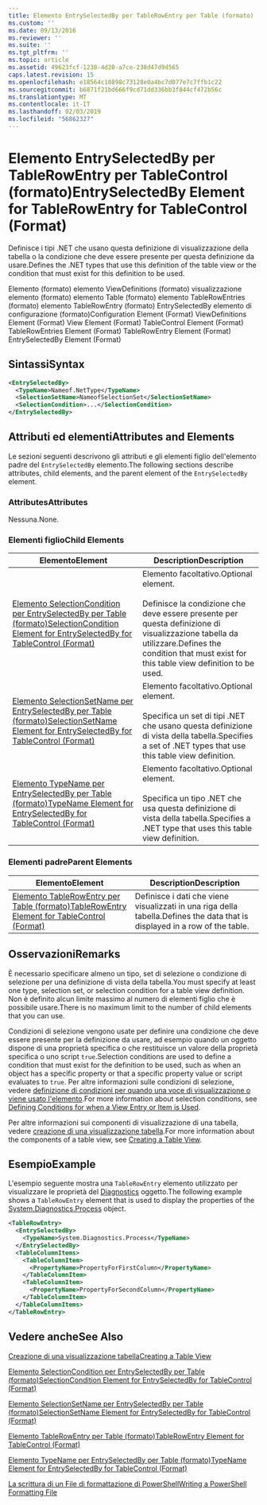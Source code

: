 ```yaml
---
title: Elemento EntrySelectedBy per TableRowEntry per Table (formato) | Microsoft Docs
ms.custom: ''
ms.date: 09/13/2016
ms.reviewer: ''
ms.suite: ''
ms.tgt_pltfrm: ''
ms.topic: article
ms.assetid: 49623fcf-1238-4d20-a7ce-238d47d9d565
caps.latest.revision: 15
ms.openlocfilehash: e18564c10898c73128e0a4bc7d077e7c7ffb1c22
ms.sourcegitcommit: b6871f21bd666f9cd71dd336bb3f844cf472b56c
ms.translationtype: MT
ms.contentlocale: it-IT
ms.lasthandoff: 02/03/2019
ms.locfileid: "56862327"
---
```

# <a name="entryselectedby-element-for-tablerowentry--for-tablecontrol-format"></a><span data-ttu-id="37ab5-102">Elemento EntrySelectedBy per TableRowEntry per TableControl (formato)</span><span class="sxs-lookup"><span data-stu-id="37ab5-102">EntrySelectedBy Element for TableRowEntry  for TableControl (Format)</span></span>

<span data-ttu-id="37ab5-103">Definisce i tipi .NET che usano questa definizione di visualizzazione della tabella o la condizione che deve essere presente per questa definizione da usare.</span><span class="sxs-lookup"><span data-stu-id="37ab5-103">Defines the .NET types that use this definition of the table view or the condition that must exist for this definition to be used.</span></span>

<span data-ttu-id="37ab5-104">Elemento (formato) elemento ViewDefinitions (formato) visualizzazione elemento (formato) elemento Table (formato) elemento TableRowEntries (formato) elemento TableRowEntry (formato) EntrySelectedBy elemento di configurazione (formato)</span><span class="sxs-lookup"><span data-stu-id="37ab5-104">Configuration Element (Format) ViewDefinitions Element (Format) View Element (Format) TableControl Element (Format) TableRowEntries Element (Format) TableRowEntry Element (Format) EntrySelectedBy Element (Format)</span></span>

## <a name="syntax"></a><span data-ttu-id="37ab5-105">Sintassi</span><span class="sxs-lookup"><span data-stu-id="37ab5-105">Syntax</span></span>

```xml
<EntrySelectedBy>
  <TypeName>Nameof.NetType</TypeName>
  <SelectionSetName>NameofSelectionSet</SelectionSetName>
  <SelectionCondition>...</SelectionCondition>
</EntrySelectedBy>
```

## <a name="attributes-and-elements"></a><span data-ttu-id="37ab5-106">Attributi ed elementi</span><span class="sxs-lookup"><span data-stu-id="37ab5-106">Attributes and Elements</span></span>

<span data-ttu-id="37ab5-107">Le sezioni seguenti descrivono gli attributi e gli elementi figlio dell'elemento padre del `EntrySelectedBy` elemento.</span><span class="sxs-lookup"><span data-stu-id="37ab5-107">The following sections describe attributes, child elements, and the parent element of the `EntrySelectedBy` element.</span></span>

### <a name="attributes"></a><span data-ttu-id="37ab5-108">Attributes</span><span class="sxs-lookup"><span data-stu-id="37ab5-108">Attributes</span></span>

<span data-ttu-id="37ab5-109">Nessuna.</span><span class="sxs-lookup"><span data-stu-id="37ab5-109">None.</span></span>

### <a name="child-elements"></a><span data-ttu-id="37ab5-110">Elementi figlio</span><span class="sxs-lookup"><span data-stu-id="37ab5-110">Child Elements</span></span>

|<span data-ttu-id="37ab5-111">Elemento</span><span class="sxs-lookup"><span data-stu-id="37ab5-111">Element</span></span>|<span data-ttu-id="37ab5-112">Description</span><span class="sxs-lookup"><span data-stu-id="37ab5-112">Description</span></span>|
|-------------|-----------------|
|[<span data-ttu-id="37ab5-113">Elemento SelectionCondition per EntrySelectedBy per Table (formato)</span><span class="sxs-lookup"><span data-stu-id="37ab5-113">SelectionCondition Element for EntrySelectedBy for TableControl (Format)</span></span>](./selectioncondition-element-for-entryselectedby-for-tablecontrol-format.md)|<span data-ttu-id="37ab5-114">Elemento facoltativo.</span><span class="sxs-lookup"><span data-stu-id="37ab5-114">Optional element.</span></span><br /><br /> <span data-ttu-id="37ab5-115">Definisce la condizione che deve essere presente per questa definizione di visualizzazione tabella da utilizzare.</span><span class="sxs-lookup"><span data-stu-id="37ab5-115">Defines the condition that must exist for this table view definition to be used.</span></span>|
|[<span data-ttu-id="37ab5-116">Elemento SelectionSetName per EntrySelectedBy per Table (formato)</span><span class="sxs-lookup"><span data-stu-id="37ab5-116">SelectionSetName Element for EntrySelectedBy for TableControl (Format)</span></span>](./selectionsetname-element-for-entryselectedby-for-tablecontrol-format.md)|<span data-ttu-id="37ab5-117">Elemento facoltativo.</span><span class="sxs-lookup"><span data-stu-id="37ab5-117">Optional element.</span></span><br /><br /> <span data-ttu-id="37ab5-118">Specifica un set di tipi .NET che usano questa definizione di vista della tabella.</span><span class="sxs-lookup"><span data-stu-id="37ab5-118">Specifies a set of .NET types that use this table view definition.</span></span>|
|[<span data-ttu-id="37ab5-119">Elemento TypeName per EntrySelectedBy per Table (formato)</span><span class="sxs-lookup"><span data-stu-id="37ab5-119">TypeName Element for EntrySelectedBy for TableControl (Format)</span></span>](./typename-element-for-entryselectedby-for-tablecontrol-format.md)|<span data-ttu-id="37ab5-120">Elemento facoltativo.</span><span class="sxs-lookup"><span data-stu-id="37ab5-120">Optional element.</span></span><br /><br /> <span data-ttu-id="37ab5-121">Specifica un tipo .NET che usa questa definizione di vista della tabella.</span><span class="sxs-lookup"><span data-stu-id="37ab5-121">Specifies a .NET type that uses this table view definition.</span></span>|

### <a name="parent-elements"></a><span data-ttu-id="37ab5-122">Elementi padre</span><span class="sxs-lookup"><span data-stu-id="37ab5-122">Parent Elements</span></span>

|<span data-ttu-id="37ab5-123">Elemento</span><span class="sxs-lookup"><span data-stu-id="37ab5-123">Element</span></span>|<span data-ttu-id="37ab5-124">Description</span><span class="sxs-lookup"><span data-stu-id="37ab5-124">Description</span></span>|
|-------------|-----------------|
|[<span data-ttu-id="37ab5-125">Elemento TableRowEntry per Table (formato)</span><span class="sxs-lookup"><span data-stu-id="37ab5-125">TableRowEntry Element for TableControl (Format)</span></span>](./tablerowentry-element-for-tablerowentroes-for-tablecontrol-format.md)|<span data-ttu-id="37ab5-126">Definisce i dati che viene visualizzati in una riga della tabella.</span><span class="sxs-lookup"><span data-stu-id="37ab5-126">Defines the data that is displayed in a row of the table.</span></span>|

## <a name="remarks"></a><span data-ttu-id="37ab5-127">Osservazioni</span><span class="sxs-lookup"><span data-stu-id="37ab5-127">Remarks</span></span>

<span data-ttu-id="37ab5-128">È necessario specificare almeno un tipo, set di selezione o condizione di selezione per una definizione di vista della tabella.</span><span class="sxs-lookup"><span data-stu-id="37ab5-128">You must specify at least one type, selection set, or selection condition for a table view definition.</span></span> <span data-ttu-id="37ab5-129">Non è definito alcun limite massimo al numero di elementi figlio che è possibile usare.</span><span class="sxs-lookup"><span data-stu-id="37ab5-129">There is no maximum limit to the number of child elements that you can use.</span></span>

<span data-ttu-id="37ab5-130">Condizioni di selezione vengono usate per definire una condizione che deve essere presente per la definizione da usare, ad esempio quando un oggetto dispone di una proprietà specifica o che restituisce un valore della proprietà specifica o uno script `true`.</span><span class="sxs-lookup"><span data-stu-id="37ab5-130">Selection conditions are used to define a condition that must exist for the definition to be used, such as when an object has a specific property or that a specific property value or script evaluates to `true`.</span></span> <span data-ttu-id="37ab5-131">Per altre informazioni sulle condizioni di selezione, vedere [definizione di condizioni per quando una voce di visualizzazione o viene usato l'elemento](./defining-conditions-for-displaying-data.md).</span><span class="sxs-lookup"><span data-stu-id="37ab5-131">For more information about selection conditions, see [Defining Conditions for when a View Entry or Item is Used](./defining-conditions-for-displaying-data.md).</span></span>

<span data-ttu-id="37ab5-132">Per altre informazioni sui componenti di visualizzazione di una tabella, vedere [creazione di una visualizzazione tabella](./creating-a-table-view.md).</span><span class="sxs-lookup"><span data-stu-id="37ab5-132">For more information about the components of a table view, see [Creating a Table View](./creating-a-table-view.md).</span></span>

## <a name="example"></a><span data-ttu-id="37ab5-133">Esempio</span><span class="sxs-lookup"><span data-stu-id="37ab5-133">Example</span></span>

<span data-ttu-id="37ab5-134">L'esempio seguente mostra una `TableRowEntry` elemento utilizzato per visualizzare le proprietà del [Diagnostics](/dotnet/api/System.Diagnostics.Process) oggetto.</span><span class="sxs-lookup"><span data-stu-id="37ab5-134">The following example shows a `TableRowEntry` element that is used to display the properties of the [System.Diagnostics.Process](/dotnet/api/System.Diagnostics.Process) object.</span></span>

```xml
<TableRowEntry>
  <EntrySelectedBy>
    <TypeName>System.Diagnostics.Process</TypeName>
  </EntrySelectedBy>
  <TableColumnItems>
    <TableColumnItem>
      <PropertyName>PropertyForFirstColumn</PropertyName>
    </TableColumnItem>
    <TableColumnItem>
      <PropertyName>PropertyForSecondColumn</PropertyName>
    </TableColumnItem>
  </TableColumnItems>
</TableRowEntry>
```

## <a name="see-also"></a><span data-ttu-id="37ab5-135">Vedere anche</span><span class="sxs-lookup"><span data-stu-id="37ab5-135">See Also</span></span>

[<span data-ttu-id="37ab5-136">Creazione di una visualizzazione tabella</span><span class="sxs-lookup"><span data-stu-id="37ab5-136">Creating a Table View</span></span>](./creating-a-table-view.md)

[<span data-ttu-id="37ab5-137">Elemento SelectionCondition per EntrySelectedBy per Table (formato)</span><span class="sxs-lookup"><span data-stu-id="37ab5-137">SelectionCondition Element for EntrySelectedBy for TableControl (Format)</span></span>](./selectioncondition-element-for-entryselectedby-for-tablecontrol-format.md)

[<span data-ttu-id="37ab5-138">Elemento SelectionSetName per EntrySelectedBy per Table (formato)</span><span class="sxs-lookup"><span data-stu-id="37ab5-138">SelectionSetName Element for EntrySelectedBy for TableControl (Format)</span></span>](./selectionsetname-element-for-entryselectedby-for-tablecontrol-format.md)

[<span data-ttu-id="37ab5-139">Elemento TableRowEntry per Table (formato)</span><span class="sxs-lookup"><span data-stu-id="37ab5-139">TableRowEntry Element for TableControl (Format)</span></span>](./tablerowentry-element-for-tablerowentroes-for-tablecontrol-format.md)

[<span data-ttu-id="37ab5-140">Elemento TypeName per EntrySelectedBy per Table (formato)</span><span class="sxs-lookup"><span data-stu-id="37ab5-140">TypeName Element for EntrySelectedBy for TableControl (Format)</span></span>](./typename-element-for-entryselectedby-for-tablecontrol-format.md)

[<span data-ttu-id="37ab5-141">La scrittura di un File di formattazione di PowerShell</span><span class="sxs-lookup"><span data-stu-id="37ab5-141">Writing a PowerShell Formatting File</span></span>](./writing-a-powershell-formatting-file.md)
